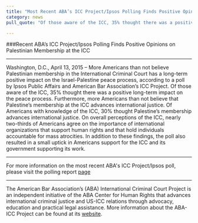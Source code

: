 ```yaml
---
title: "Most Recent ABA’s ICC Project/Ipsos Polling Finds Positive Opinions on Palestinian Membership at the ICC"
category: news
pull_quote: "Of those aware of the ICC, 35% thought there was a positive long-term impact on the peace process. Furthermore, more Americans than not believe that Palestine’s membership at the ICC advances international justice.""

---
```


###Recent ABA’s ICC Project/Ipsos Polling Finds Positive Opinions on Palestinian Membership at the ICC

---

Washington, D.C., April 13, 2015 – More Americans than not believe Palestinian membership in the International Criminal Court has a long-term positive impact on the Israel-Palestine peace process, according to a poll by Ipsos Public Affairs and American Bar Association’s ICC Project.  Of those aware of the ICC, 35% thought there was a positive long-term impact on the peace process. Furthermore, more Americans than not believe that Palestine’s membership at the ICC advances international justice. Of Americans with knowledge of the ICC, 30% thought Palestine’s membership advances international justice. On overall perceptions of the ICC, nearly two-thirds of Americans agree on the importance of international organizations that support human rights and that hold individuals accountable for mass atrocities. In addition to these findings, the poll also resulted in a small uptick in Americans support for the ICC and its government supporting its work.

---

For more information on the most recent ABA's ICC Project/Ipsos poll, please visit the polling report [page](http://bit.ly/1yk3r93)

---
The American Bar Association’s (ABA) International Criminal Court Project is an independent initiative of the ABA Center for Human Rights that advances international criminal justice and US-ICC relations through advocacy, education and practical legal assistance. More information about the ABA-ICC Project can be found at its [website](www.aba-icc.org). 
